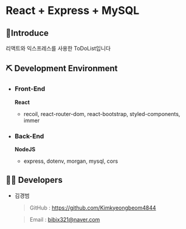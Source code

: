 # React + Express + MySQL

## 🔎Introduce

리액트와 익스프레스를 사용한 ToDoList입니다

## ⛏ Development Environment

- ### Front-End

  <b>React</b>

  - recoil, react-router-dom, react-bootstrap, styled-components, immer

- ### Back-End
  <b>NodeJS</b>
  - express, dotenv, morgan, mysql, cors

## 👨‍💻 Developers

- 김경범

  > GitHub : https://github.com/Kimkyeongbeom4844

  > Email : bibix321@naver.com
